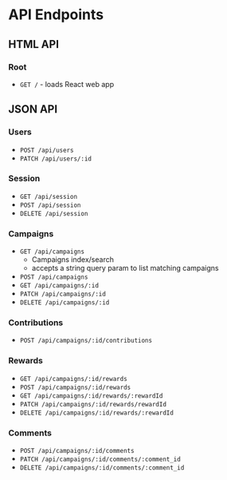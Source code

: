 # API Endpoints

## HTML API

### Root

- `GET /` - loads React web app

## JSON API

### Users

- `POST /api/users`
- `PATCH /api/users/:id`

### Session

- `GET /api/session`
- `POST /api/session`
- `DELETE /api/session`

### Campaigns

- `GET /api/campaigns`
  - Campaigns index/search
  - accepts a string query param to list matching campaigns
- `POST /api/campaigns`
- `GET /api/campaigns/:id`
- `PATCH /api/campaigns/:id`
- `DELETE /api/campaigns/:id`

### Contributions

- `POST /api/campaigns/:id/contributions`

### Rewards

- `GET /api/campaigns/:id/rewards`
- `POST /api/campaigns/:id/rewards`
- `GET /api/campaigns/:id/rewards/:rewardId`
- `PATCH /api/campaigns/:id/rewards/rewardId`
- `DELETE /api/campaigns/:id/rewards/:rewardId`

### Comments

- `POST /api/campaigns/:id/comments`
- `PATCH /api/campaigns/:id/comments/:comment_id`
- `DELETE /api/campaigns/:id/comments/:comment_id`
